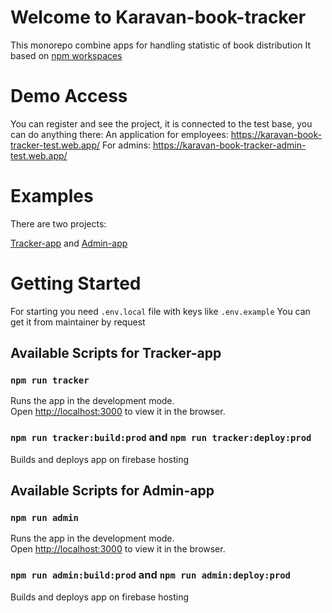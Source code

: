 # Welcome to Karavan-book-tracker

This monorepo combine apps for handling statistic of book distribution
It based on [npm workspaces](https://docs.npmjs.com/cli/v8/using-npm/workspaces)

# Demo Access

You can register and see the project, it is connected to the test base, you can do anything there:
An application for employees: <https://karavan-book-tracker-test.web.app/>
For admins: <https://karavan-book-tracker-admin-test.web.app/>

# Examples

There are two projects:

[Tracker-app](https://karavan-book-tracker.web.app/) and [Admin-app](https://karavan-book-tracker-admin.web.app/)

# Getting Started

For starting you need `.env.local` file with keys like `.env.example`
You can get it from maintainer by request

## Available Scripts for Tracker-app

### `npm run tracker`

Runs the app in the development mode.\
Open [http://localhost:3000](http://localhost:3000) to view it in the browser.

### `npm run tracker:build:prod` and `npm run tracker:deploy:prod`

Builds and deploys app on firebase hosting

## Available Scripts for Admin-app

### `npm run admin`

Runs the app in the development mode.\
Open [http://localhost:3000](http://localhost:3000) to view it in the browser.

### `npm run admin:build:prod` and `npm run admin:deploy:prod`

Builds and deploys app on firebase hosting
